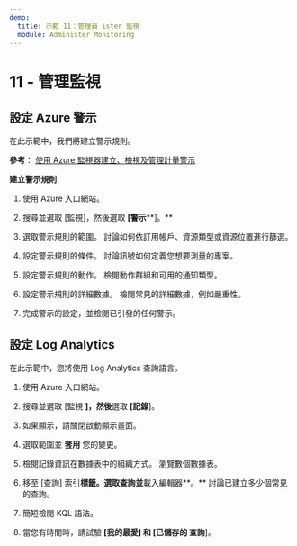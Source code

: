 ```yaml
---
demo:
  title: 示範 11：管理員 ister 監視
  module: Administer Monitoring
---
```


# 11 - 管理監視

## 設定 Azure 警示

在此示範中，我們將建立警示規則。

**參考**： [使用 Azure 監視器建立、檢視及管理計量警示](https://docs.microsoft.com/azure/azure-monitor/alerts/alerts-metric)

**建立警示規則**

1. 使用 Azure 入口網站。

1. 搜尋並選取 [監視]，然後選取 **[警示****]。**

1. 選取警示規則的範圍。 討論如何依訂用帳戶、資源類型或資源位置進行篩選。

1. 設定警示規則的條件。 討論訊號如何定義您想要測量的專案。 

1. 設定警示規則的動作。 檢閱動作群組和可用的通知類型。 

1. 設定警示規則的詳細數據。 檢閱常見的詳細數據，例如嚴重性。 

1. 完成警示的設定，並檢閱已引發的任何警示。 

## 設定 Log Analytics

在此示範中，您將使用 Log Analytics 查詢語言。

1. 使用 Azure 入口網站。

1. 搜尋並選取 [監視 **]，然後**選取 **[記錄**]。

1. 如果顯示，請關閉啟動顯示畫面。

1. 選取範圍並 **套用** 您的變更。 

1. 檢閱記錄資訊在數據表中的組織方式。 瀏覽數個數據表。

1. 移至 [查詢] 索引**標籤。選取查詢並**載入編輯器**。** 討論已建立多少個常見的查詢。

1. 簡短檢閱 KQL 語法。 

1. 當您有時間時，請試驗 **[我的最愛] 和 **[已儲存的** 查詢**]。



